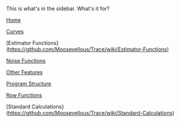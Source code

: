 This is what's in the sidebar. What's it for?

[Home](https://github.com/Moosevellous/Trace/wiki)

[Curves](https://github.com/Moosevellous/Trace/wiki/Curve-Functions)

[Estimator Functions}(https://github.com/Moosevellous/Trace/wiki/Estimator-Functions)

[Noise Functions](https://github.com/Moosevellous/Trace/wiki/Noise-Functions)

[Other Features](https://github.com/Moosevellous/Trace/wiki/Other-Features)

[Program Structure](https://github.com/Moosevellous/Trace/wiki/Program-Structure)

[Row Functions](https://github.com/Moosevellous/Trace/wiki/Row-Functions)

[Standard Calculations}(https://github.com/Moosevellous/Trace/wiki/Standard-Calculations)